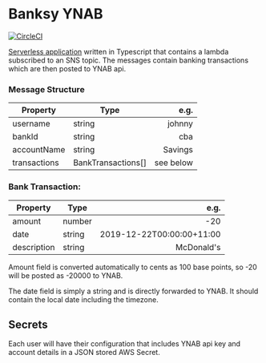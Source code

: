 # Banksy YNAB

[![CircleCI](https://circleci.com/gh/dejanvasic85/banksy-ynab/tree/master.svg?style=svg)](https://circleci.com/gh/dejanvasic85/banksy-ynab/tree/master)

[Serverless application](serverless.com) written in Typescript that contains a lambda subscribed to an SNS topic. The messages contain banking transactions which are then posted to YNAB api.

### Message Structure

| Property     | Type               |      e.g. |
| ------------ | ------------------ | --------: |
| username     | string             |    johnny |
| bankId       | string             |       cba |
| accountName  | string             |   Savings |
| transactions | BankTransactions[] | see below |

### Bank Transaction:

| Property    | Type   |                      e.g. |
| ----------- | ------ | ------------------------: |
| amount      | number |                       -20 |
| date        | string | 2019-12-22T00:00:00+11:00 |
| description | string |                McDonald's |

Amount field is converted automatically to cents as 100 base points, so -20 will be posted as -20000 to YNAB.

The date field is simply a string and is directly forwarded to YNAB. It should contain the local date including the timezone.

## Secrets

Each user will have their configuration that includes YNAB api key and account details in a JSON stored AWS Secret. 